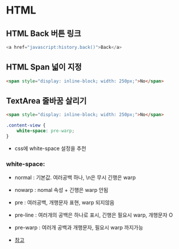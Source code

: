 # HTML
## HTML Back 버튼 링크

``` javascript
<a href="javascript:history.back()">Back</a>
```

## HTML Span 넓이 지정

``` html
<span style="display: inline-block; width: 250px;">No</span>
```

## TextArea 줄바꿈 살리기

``` html
<span style="display: inline-block; width: 250px;">No</span>
```

``` css
.content-view {
	white-space: pre-warp;
}
```

- css에 white-space 설정을 추천




### white-space:
- normal : 기본값. 여러공백 하나, \n은 무시 긴행은 warp
- nowarp : nomal 속성 + 긴행은 warp 안됨
- pre : 여러공백, 개행문자 표현, warp 되지않음
- pre-line : 여러개의 공백은 하나로 표시, 긴행은 필요시 warp, 개행문자 O
- pre-warp : 여러개 공백과 개행문자, 필요시 warp 까지가능

- [참고](https://offbyone.tistory.com/326)

